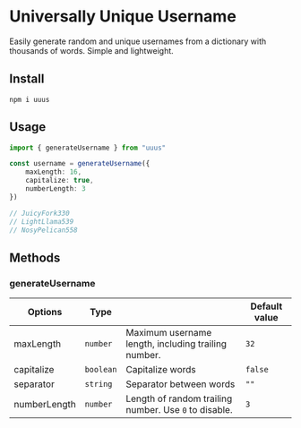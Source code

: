# Universally Unique Username

Easily generate random and unique usernames from a dictionary with thousands of words. Simple and lightweight.

## Install

```
npm i uuus
```

## Usage

```ts
import { generateUsername } from "uuus"

const username = generateUsername({
    maxLength: 16,
    capitalize: true,
    numberLength: 3
})

// JuicyFork330
// LightLlama539
// NosyPelican558
```

## Methods

### generateUsername

| Options      | Type        |           | Default value   |
|--------------|-------------|-----------|-----------------|
| maxLength    | `number`    | Maximum username length, including trailing number. | `32` |
| capitalize   | `boolean`   | Capitalize words | `false` |
| separator    | `string`    | Separator between words  | `""` |
| numberLength | `number`    | Length of random trailing number. Use `0` to disable. | `3` |
